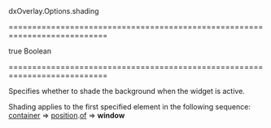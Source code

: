 <!--id-->dxOverlay.Options.shading<!--/id-->
===========================================================================
<!--default-->true<!--/default-->
<!--type-->Boolean<!--/type-->
===========================================================================

<!--shortDescription-->
Specifies whether to shade the background when the widget is active.
<!--/shortDescription-->

<!--fullDescription-->
Shading applies to the first specified element in the following sequence: [container]({basewidgetpath}/Configuration/#container) => [position]({basewidgetpath}/Configuration/#position).[of](/Documentation/ApiReference/Common/Object_Structures/positionConfig/#of) => **window**
<!--/fullDescription-->